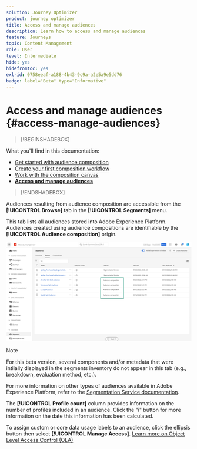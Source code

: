 ```yaml
---
solution: Journey Optimizer
product: journey optimizer
title: Access and manage audiences
description: Learn how to access and manage audiences
feature: Journeys
topic: Content Management
role: User
level: Intermediate
hide: yes
hidefromtoc: yes
exl-id: 0758eeaf-a188-4b43-9c9a-a2e5a9e5dd76
badge: label="Beta" type="Informative"
---
```

# Access and manage audiences {#access-manage-audiences}

>[!BEGINSHADEBOX]

What you'll find in this documentation:

* [Get started with audience composition](get-started-audience-orchestration.md)
* [Create your first composition workflow](create-compositions.md)
* [Work with the composition canvas](composition-canvas.md)
* **[Access and manage audiences](access-audiences.md)**

>[!ENDSHADEBOX]

Audiences resulting from audience composition are accessible from the **[!UICONTROL Browse]** tab in the **[!UICONTROL Segments]** menu.

This tab lists all audiences stored into Adobe Experience Platform. Audiences created using audience compositions are identifiable by the **[!UICONTROL Audience composition]** origin.

![](assets/audiences-list.png)

>[!NOTE]
>
>For this beta version, several components and/or metadata that were intiially displayed in the segments inventory do not appear in this tab (e.g., breakdown, evaluation method, etc.).
>
>For more information on other types of audiences available in Adobe Experience Platform, refer to the [Segmentation Service documentation](https://experienceleague.adobe.com/docs/experience-platform/segmentation/ui/overview.html).

The **[!UICONTROL Profile count]** column provides information on the number of profiles included in an audience. Click the "i" button for more information on the date this information has been calculated.

To assign custom or core data usage labels to an audience, click the ellipsis button then select **[!UICONTROL Manage Access]**. [Learn more on Object Level Access Control (OLA)](../administration/object-based-access.md)

<!--
-edit an audience?
-->
